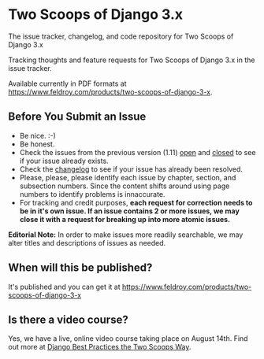 # Two Scoops of Django 3.x
The issue tracker, changelog, and code repository for Two Scoops of Django 3.x

Tracking thoughts and feature requests for Two Scoops of Django 3.x in the issue tracker.

Available currently in PDF formats at https://www.feldroy.com/products/two-scoops-of-django-3-x. 

## Before You Submit an Issue

* Be nice. :-)
* Be honest.
* Check the issues from the previous version (1.11) [open](https://github.com/twoscoops/two-scoops-of-django-1.11/issues?state=open) and [closed](https://github.com/twoscoops/two-scoops-of-django-1.11/issues?state=closed) to see if your issue already exists.
* Check the [changelog](https://github.com/feldroy/two-scoops-of-django-3.x/blob/master/changelog.md) to see if your issue has already been resolved.
* Please, please, please identify each issue by chapter, section, and subsection numbers. Since the content shifts around using page numbers to identify problems is innaccurate.
* For tracking and credit purposes, **each request for correction needs to be in it's own issue. If an issue contains 2 or more issues, we may close it with a request for breaking up into more atomic issues.**

**Editorial Note:** In order to make issues more readily searchable, we may alter titles and descriptions of issues as needed.

## When will this be published?

It's published and you can get it at https://www.feldroy.com/products/two-scoops-of-django-3-x

## Is there a video course?

Yes, we have a live, online video course taking place on August 14th. Find out more at [Django Best Practices the Two Scoops Way](https://events.eventzilla.net/e/django-best-practices-the-two-scoops-way-2138797976).
